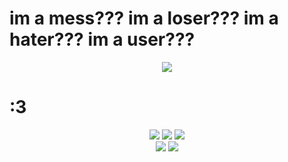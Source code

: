 # im a mess??? im a loser??? im a hater??? im a user???

<div align="center">
      <img src="https://files.catbox.moe/xwbntl.jpeg">
</div>

# :3

<div align="center">
  <img src="https://files.catbox.moe/feprkh.jpg">
      <img src="https://files.catbox.moe/0i6x6e.jpeg">
  <img src="https://files.catbox.moe/far9sc.jpg">
</div>

<div align="center">
      <img src="https://files.catbox.moe/4amx64.gif">
  <img src="https://files.catbox.moe/fxupyj.gif">
</div>
